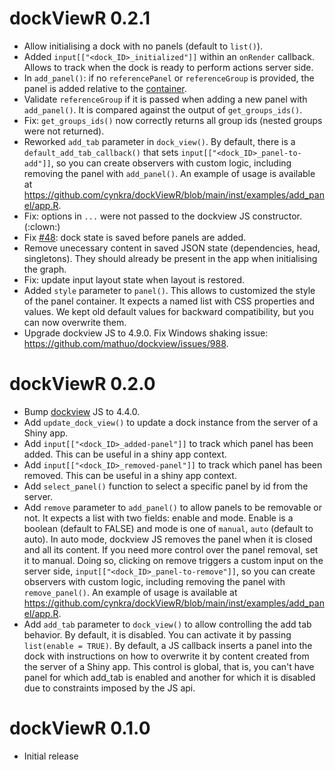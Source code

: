 # dockViewR 0.2.1

- Allow initialising a dock with no panels (default to `list()`).
- Added `input[["<dock_ID>_initialized"]]` within an `onRender` callback. Allows to track when the dock is ready
to perform actions server side.
- In `add_panel()`: if no `referencePanel` or `referenceGroup` is provided, the panel is added relative to the [container](https://dockview.dev/docs/core/panels/add#relative-to-the-container).
- Validate `referenceGroup` if it is passed when adding a new panel with `add_panel()`. It is compared against
the output of `get_groups_ids()`.
- Fix: `get_groups_ids()` now correctly returns all group ids (nested groups were not returned).
- Reworked `add_tab` parameter in `dock_view()`. By default, there is a `default_add_tab_callback()` that sets `input[["<dock_ID>_panel-to-add"]]`, so you can create observers with custom logic, including removing the panel with `add_panel()`. An example of usage is available at <https://github.com/cynkra/dockViewR/blob/main/inst/examples/add_panel/app.R>.
- Fix: options in `...` were not passed to the dockview JS constructor. (:clown:)
- Fix [#48](https://github.com/cynkra/dockViewR/issues/48): dock state is saved before panels are added.
- Remove unecessary content in saved JSON state (dependencies, head, singletons). They should
already be present in the app when initialising the graph.
- Fix: update input layout state when layout is restored.
- Added `style` parameter to `panel()`. This allows to customized the style of
the panel container. It expects a named list with CSS properties and values. We kept
old default values for backward compatibility, but you can now overwrite them.
- Upgrade dockview JS to 4.9.0. Fix Windows shaking issue: <https://github.com/mathuo/dockview/issues/988>.

# dockViewR 0.2.0

- Bump [dockview](https://github.com/mathuo/dockview/releases/tag/v4.4.0) JS to 4.4.0.
- Add `update_dock_view()` to update a dock instance from the server of a Shiny app.
- Add `input[["<dock_ID>_added-panel"]]` to track which panel has been added. This can be useful in a shiny app context.
- Add `input[["<dock_ID>_removed-panel"]]` to track which panel has been removed. This can be useful in a shiny app context.
- Add `select_panel()` function to select a specific panel by id from the server.
- Add `remove` parameter to `add_panel()` to allow panels to be removable or not. It expects a list with two fields: enable and mode. Enable is a boolean (default to FALSE) and mode is one of `manual`, `auto` (default to auto). In auto mode, dockview JS removes the panel when it is closed and all its content. If you need more control over the panel removal, set it to manual. Doing so, clicking on remove triggers a custom input on the server side, `input[["<dock_ID>_panel-to-remove"]]`, so you can create observers with custom logic, including removing the panel with `remove_panel()`. An example of usage is available at <https://github.com/cynkra/dockViewR/blob/main/inst/examples/add_panel/app.R>.
- Add `add_tab` parameter to `dock_view()` to allow controlling the add tab behavior. By default, it is disabled. You can activate it by passing `list(enable = TRUE)`. By default, a JS callback inserts a panel into the dock with instructions on how to overwrite it by content created from the server of a Shiny app. This control is global, that is, you can't have panel for which add_tab is enabled and another for which it is disabled due to constraints imposed by the JS api.

# dockViewR 0.1.0

- Initial release
